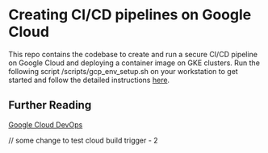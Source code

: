 
# Creating CI/CD pipelines on Google Cloud

This repo contains the codebase to create and run a secure CI/CD pipeline on Google Cloud and deploying a container image on GKE clusters.
Run the following script /scripts/gcp_env_setup.sh on your workstation to get started and follow the detailed instructions [here](https://cloud.google.com/blog/products/devops-sre/devsecops-and-cicd-using-google-cloud-built-in-services).

## Further Reading

[Google Cloud DevOps](https://cloud.google.com/devops)


// some change to test cloud build trigger - 2
